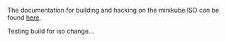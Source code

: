 The documentation for building and hacking on the minikube ISO can be found [here](https://minikube.sigs.k8s.io/docs/contrib/building/iso/).

Testing build for iso change...
